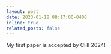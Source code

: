 ```yaml
---
layout: post
date: 2023-01-18 08:17:00-0400
inline: true
related_posts: false
---
```


My first paper is accepted by CHI 2024!